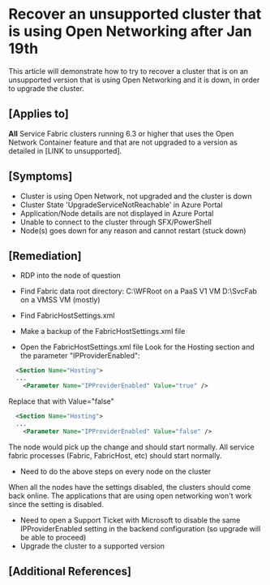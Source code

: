 # Recover an unsupported cluster that is using Open Networking after Jan 19th

This article will demonstrate how to try to recover a cluster that is on an unsupported version that is using Open Networking and it is down, in order to upgrade the cluster.

## [Applies to]

**All** Service Fabric clusters running 6.3 or higher that uses the Open Network Container feature and that are not upgraded to a version as detailed in [LINK to unsupported].

## [Symptoms]  

   * Cluster is using Open Network, not upgraded and the cluster is down
   * Cluster State 'UpgradeServiceNotReachable' in Azure Portal
   * Application/Node details are not displayed in Azure Portal
   * Unable to connect to the cluster through SFX/PowerShell
   * Node(s) goes down for any reason and cannot restart (stuck down)

## [Remediation]

* RDP into the node of question
* Find Fabric data root directory: 
C:\WFRoot on a PaaS V1 VM 
D:\SvcFab on a VMSS VM (mostly) 

* Find FabricHostSettings.xml
* Make a backup of the FabricHostSettings.xml file
* Open the FabricHostSettings.xml file
Look for the Hosting section and the parameter "IPProviderEnabled":

```xml
  <Section Name="Hosting">
  ...
    <Parameter Name="IPProviderEnabled" Value="true" />
```

Replace that with Value="false"


```xml
  <Section Name="Hosting">
  ...
    <Parameter Name="IPProviderEnabled" Value="false" />
```

The node would pick up the change and should start normally. All service fabric processes (Fabric, FabricHost, etc) should start normally.

* Need to do the above steps on every node on the cluster

When all the nodes have the settings disabled, the clusters should come back online. The applications that are using open networking won't work since the setting is disabled.
* Need to open a Support Ticket with Microsoft to disable the same IPProviderEnabled setting in the backend configuration (so upgrade will be able to proceed)
* Upgrade the cluster to a supported version

## [Additional References]

